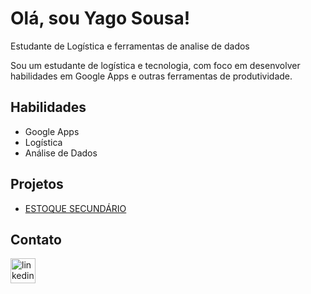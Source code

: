 # Olá, sou Yago Sousa!

Estudante de Logística e ferramentas de analise de dados

Sou um estudante de logística e tecnologia, com foco em desenvolver habilidades em Google Apps e outras ferramentas de produtividade.

## Habilidades

* Google Apps
* Logística
* Análise de Dados

## Projetos

* [ESTOQUE SECUNDÁRIO](https://github.com/yagosousa1209/projeto_Estoque_Secundario)

## Contato

<div align="left">
  <a href="https://www.linkedin.com/in/carlos-yago-silva-sousa-214a582b2/" target="_blank">
    <img src="https://img.shields.io/static/v1?message=LinkedIn&logo=linkedin&label=&color=0077B5&logoColor=white&labelColor=&style=for-the-badge" height="40" alt="linkedin logo"  />
  </a>
</div>
